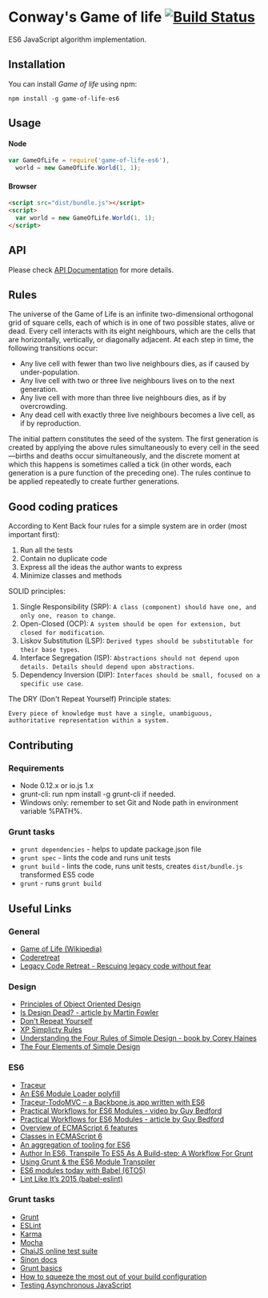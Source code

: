 Conway's Game of life [![Build Status](https://travis-ci.org/gziolo/game-of-life-es6.png?branch=master)](https://travis-ci.org/gziolo/game-of-life-es6)
============
ES6 JavaScript algorithm implementation.

## Installation

You can install *Game of life* using npm:

```
npm install -g game-of-life-es6
```

## Usage

#### Node

```js
var GameOfLife = require('game-of-life-es6'),
  world = new GameOfLife.World(1, 1);
```

#### Browser

```html
<script src="dist/bundle.js"></script>
<script>
  var world = new GameOfLife.World(1, 1);
</script>
```

## API 

Please check [API Documentation](https://github.com/gziolo/game-of-life-es6/blob/master/lib/README.md) for more details.

## Rules ##

The universe of the Game of Life is an infinite two-dimensional orthogonal grid of square cells, each of which is in one of two possible states, alive or dead. Every cell interacts with its eight neighbours, which are the cells that are horizontally, vertically, or diagonally adjacent. At each step in time, the following transitions occur:

* Any live cell with fewer than two live neighbours dies, as if caused by under-population.
* Any live cell with two or three live neighbours lives on to the next generation.
* Any live cell with more than three live neighbours dies, as if by overcrowding.
* Any dead cell with exactly three live neighbours becomes a live cell, as if by reproduction.

The initial pattern constitutes the seed of the system. The first generation is created by applying the above rules simultaneously to every cell in the seed—births and deaths occur simultaneously, and the discrete moment at which this happens is sometimes called a tick (in other words, each generation is a pure function of the preceding one). The rules continue to be applied repeatedly to create further generations.

## Good coding pratices ##

According to Kent Back four rules for a simple system are in order (most important first):

1. Run all the tests
2. Contain no duplicate code
3. Express all the ideas the author wants to express
4. Minimize classes and methods

SOLID principles:

1. Single Responsibility (SRP): ```A class (component) should have one, and only one, reason
to change```.
2. Open-Closed (OCP): ```A system should be open for extension, but closed for
modification```.
3. Liskov Substitution (LSP): ```Derived types should be substitutable for their base types```.
4. Interface Segregation (ISP): ```Abstractions should not depend upon details. Details should depend upon abstractions```.
5. Dependency Inversion (DIP): ```Interfaces should be small, focused on a specific use case```. 

The DRY (Don't Repeat Yourself) Principle states:

```
Every piece of knowledge must have a single, unambiguous, authoritative representation within a system.
```

## Contributing

### Requirements

- Node 0.12.x or io.js 1.x
- grunt-cli: run npm install -g grunt-cli if needed.
- Windows only: remember to set Git and Node path in environment variable %PATH%.

### Grunt tasks

- `grunt dependencies` - helps to update package.json file
- `grunt spec` - lints the code and runs unit tests 
- `grunt build` - lints the code, runs unit tests, creates `dist/bundle.js` transformed ES5 code
- `grunt` - runs `grunt build`

## Useful Links

### General
- [Game of Life (Wikipedia)](http://en.wikipedia.org/wiki/Conway's_Game_of_Life)
- [Coderetreat](http://coderetreat.org/)
- [Legacy Code Retreat - Rescuing legacy code without fear](http://legacycoderetreat.typepad.com/)

### Design
- [Principles of Object Oriented Design](http://butunclebob.com/ArticleS.UncleBob.PrinciplesOfOod)
- [Is Design Dead? - article by Martin Fowler](http://martinfowler.com/articles/designDead.html)
- [Don't Repeat Yourself](http://c2.com/cgi/wiki?DontRepeatYourself)
- [XP Simplicty Rules](http://c2.com/xp/XpSimplicityRules.html)
- [Understanding the Four Rules of Simple Design - book by Corey Haines](https://leanpub.com/4rulesofsimpledesign)
- [The Four Elements of Simple Design](http://www.jbrains.ca/permalink/the-four-elements-of-simple-design)

### ES6
- [Traceur](https://github.com/google/traceur-compiler)
- [An ES6 Module Loader polyfill](https://github.com/ModuleLoader/es6-module-loader)
- [Traceur-TodoMVC – a Backbone.js app written with ES6](http://addyosmani.com/blog/traceur-todomvc/)
- [Practical Workflows for ES6 Modules - video by Guy Bedford](https://www.youtube.com/watch?v=0VUjM-jJf2U)
- [Practical Workflows for ES6 Modules - article by Guy Bedford](http://guybedford.com/practical-workflows-for-es6-modules)
- [Overview of ECMAScript 6 features](https://github.com/lukehoban/es6features)
- [Classes in ECMAScript 6](http://www.2ality.com/2015/02/es6-classes-final.html)
- [An aggregation of tooling for ES6](https://github.com/addyosmani/es6-tools)
- [Author In ES6, Transpile To ES5 As A Build-step: A Workflow For Grunt](http://addyosmani.com/blog/author-in-es6-transpile-to-es5-as-a-build-step-a-workflow-for-grunt/)
- [Using Grunt & the ES6 Module Transpiler](http://www.thomasboyt.com/2013/06/21/es6-module-transpiler)
- [ES6 modules today with Babel (6TO5)](http://es6rocks.com/2014/10/es6-modules-today-with-6to5/)
- [Lint Like It’s 2015 (babel-eslint)](https://medium.com/@dan_abramov/lint-like-it-s-2015-6987d44c5b48)

### Grunt tasks
- [Grunt](http://gruntjs.com/)
- [ESLint](http://eslint.org/)
- [Karma](http://karma-runner.github.io/)
- [Mocha](http://visionmedia.github.io/mocha/)
- [ChaiJS online test suite](http://chaijs.com/api/test/)
- [Sinon docs](http://sinonjs.org/docs/)
- [Grunt basics](http://24ways.org/2013/grunt-is-not-weird-and-hard/)
- [How to squeeze the most out of your build configuration](http://www.html5rocks.com/en/tutorials/tooling/supercharging-your-gruntfile/)
- [Testing Asynchronous JavaScript](http://martinfowler.com/articles/asyncJS.html)
